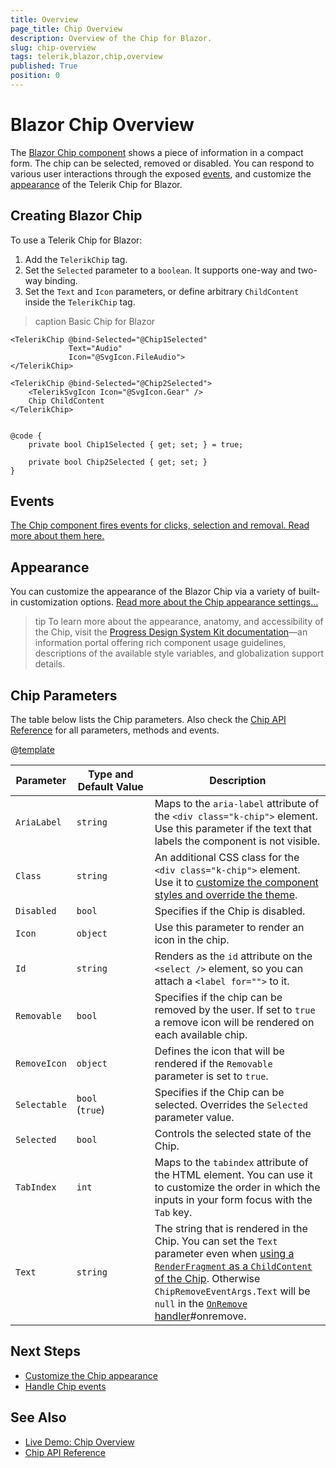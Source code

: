 ```yaml
---
title: Overview
page_title: Chip Overview
description: Overview of the Chip for Blazor.
slug: chip-overview
tags: telerik,blazor,chip,overview
published: True
position: 0
---
```


# Blazor Chip Overview

The <a href="https://www.telerik.com/blazor-ui/chip" target="_blank">Blazor Chip component</a> shows a piece of information in a compact form. The chip can be selected, removed or disabled. You can respond to various user interactions through the exposed [events](slug:chip-events), and customize the [appearance](slug:chip-appearance) of the Telerik Chip for Blazor.

## Creating Blazor Chip

To use a Telerik Chip for Blazor:

1. Add the `TelerikChip` tag.
1. Set the `Selected` parameter to a `boolean`. It supports one-way and two-way binding.
1. Set the `Text` and `Icon` parameters, or define arbitrary `ChildContent` inside the `TelerikChip` tag. 

>caption Basic Chip for Blazor

````RAZOR
<TelerikChip @bind-Selected="@Chip1Selected"
             Text="Audio"
             Icon="@SvgIcon.FileAudio">
</TelerikChip>

<TelerikChip @bind-Selected="@Chip2Selected">
    <TelerikSvgIcon Icon="@SvgIcon.Gear" />
    Chip ChildContent
</TelerikChip>


@code {
    private bool Chip1Selected { get; set; } = true;

    private bool Chip2Selected { get; set; }
}
````

## Events

[The Chip component fires events for clicks, selection and removal. Read more about them here.](slug:chip-events)

## Appearance

You can customize the appearance of the Blazor Chip via a variety of built-in customization options. [Read more about the Chip appearance settings...](slug:chip-appearance)

>tip To learn more about the appearance, anatomy, and accessibility of the Chip, visit the [Progress Design System Kit documentation](https://www.telerik.com/design-system/docs/components/chip/)—an information portal offering rich component usage guidelines, descriptions of the available style variables, and globalization support details.

## Chip Parameters

The table below lists the Chip parameters. Also check the [Chip API Reference](slug:Telerik.Blazor.Components.TelerikChip) for all parameters, methods and events.

@[template](/_contentTemplates/common/parameters-table-styles.md#table-layout)

| Parameter | Type and Default&nbsp;Value | Description |
| --- | --- | --- |
| `AriaLabel` | `string` | Maps to the `aria-label` attribute of the `<div class="k-chip">` element. Use this parameter if the text that labels the component is not visible. |
| `Class` | `string` | An additional CSS class for the `<div class="k-chip">` element. Use it to [customize the component styles and override the theme](slug:themes-override). |
| `Disabled` | `bool` | Specifies if the Chip is disabled. |
| `Icon` | `object` | Use this parameter to render an icon in the chip. |
| `Id` | `string` | Renders as the `id` attribute on the `<select />` element, so you can attach a `<label for="">` to it. |
| `Removable` | `bool` | Specifies if the chip can be removed by the user. If set to `true` a remove icon will be rendered on each available chip. |
| `RemoveIcon` | `object` | Defines the icon that will be rendered if the `Removable` parameter is set to `true`. |
| `Selectable` | `bool` <br/> (`true`) | Specifies if the Chip can be selected. Overrides the `Selected` parameter value.|
| `Selected` | `bool` | Controls the selected state of the Chip. |
| `TabIndex` | `int` | Maps to the `tabindex` attribute of the HTML element. You can use it to customize the order in which the inputs in your form focus with the `Tab` key. |
| `Text` | `string` | The string that is rendered in the Chip. You can set the `Text` parameter even when [using a `RenderFragment` as a `ChildContent` of the Chip](#creating-blazor-chip). Otherwise `ChipRemoveEventArgs.Text` will be `null` in the [`OnRemove` handler](slug:chip-events)#onremove. |

## Next Steps

* [Customize the Chip appearance](slug:chip-appearance)
* [Handle Chip events](slug:chip-events)


## See Also

* [Live Demo: Chip Overview](https://demos.telerik.com/blazor-ui/chip/overview)
* [Chip API Reference](slug:Telerik.Blazor.Components.TelerikChip)
